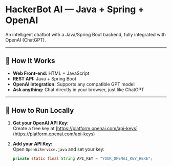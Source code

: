 # HackerBot AI — Java + Spring + OpenAI

An intelligent chatbot with a Java/Spring Boot backend, fully integrated with OpenAI (ChatGPT).

---

## 🤖 How It Works

- **Web Front-end:** HTML + JavaScript
- **REST API:** Java + Spring Boot
- **OpenAI Integration:** Supports any compatible GPT model
- **Ask anything:** Chat directly in your browser, just like ChatGPT

---

## 🚀 How to Run Locally

1. **Get your OpenAI API Key:**  
   Create a free key at [https://platform.openai.com/api-keys](https://platform.openai.com/api-keys)

2. **Add your API Key:**  
   Open `OpenAiService.java` and set your key:
   ```java
   private static final String API_KEY = "YOUR_OPENAI_KEY_HERE";

